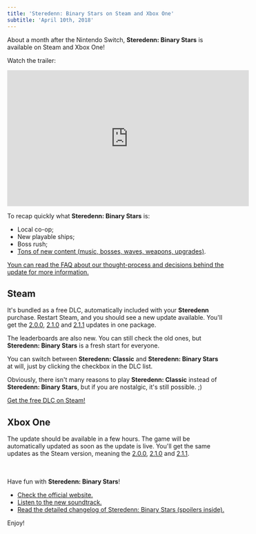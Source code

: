 ```yaml
---
title: 'Steredenn: Binary Stars on Steam and Xbox One'
subtitle: 'April 10th, 2018'
---
```


About a month after the Nintendo Switch, **Steredenn: Binary Stars** is available on Steam and Xbox One!

Watch the trailer:

<iframe width="560" height="315" src="https://www.youtube.com/embed/iBG9yqcXB-4" frameborder="0" allowfullscreen></iframe>

To recap quickly what **Steredenn: Binary Stars** is:

- Local co-op;
- New playable ships;
- Boss rush;
- [Tons of new content (music, bosses, waves, weapons, upgrades)][changelog].

[Youn can read the FAQ about our thought-process and decisions behind the update for more information.][faq]

## Steam

It's bundled as a free DLC, automatically included with your **Steredenn** purchase. Restart Steam, and you should see a new update available. You'll get the [2.0.0][u200], [2.1.0][u210] and [2.1.1][u211] updates in one package.

The leaderboards are also new. You can still check the old ones, but **Steredenn: Binary Stars** is a fresh start for everyone.

You can switch between **Steredenn: Classic** and **Steredenn: Binary Stars** at will, just by clicking the checkbox in the DLC list.

Obviously, there isn't many reasons to play **Steredenn: Classic** instead of **Steredenn: Binary Stars**, but if you are nostalgic, it's still possible. ;)

[Get the free DLC on Steam!][shop]

## Xbox One

The update should be available in a few hours. The game will be automatically updated as soon as the update is live. You'll get the same updates as the Steam version, meaning the [2.0.0][u200], [2.1.0][u210] and [2.1.1][u211].

<br /><br />Have fun with **Steredenn: Binary Stars**!

- [Check the official website.][website]
- [Listen to the new soundtrack.][soundtrack]
- [Read the detailed changelog of Steredenn: Binary Stars (spoilers inside).][changelog]

Enjoy!


[shop]: http://store.steampowered.com/app/835730/Steredenn_Binary_Stars/
[website]: http://steredenn.pixelnest.io/
[soundtrack]: https://zandernoriega.bandcamp.com/album/steredenn-binary-stars-original-game-soundtrack
[changelog]: http://steredenn.pixelnest.io/updates/
[faq]: http://steredenn.pixelnest.io/faq/
[u200]: http://steredenn.pixelnest.io/updates/#update_2_0_0
[u210]: http://steredenn.pixelnest.io/updates/#update_2_1_0
[u211]: http://steredenn.pixelnest.io/updates/#update_2_1_1
